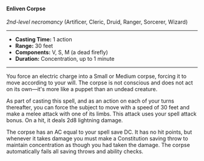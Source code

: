 #### Enliven Corpse
*2nd-level necromancy* (Artificer, Cleric, Druid, Ranger, Sorcerer, Wizard)
___
- **Casting Time:** 1 action
- **Range:** 30 feet
- **Components:** V, S, M (a dead firefly)
- **Duration:** Concentration, up to 1 minute
---
You force an electric charge into a Small or 
Medium corpse, forcing it to move according to your
will. The corpse is not conscious and does not act on
its own—it's more like a puppet than an undead 
creature.

As part of casting this spell, and as an action on 
each of your turns thereafter, you can force the 
subject to move with a speed of 30 feet and make a 
melee attack with one of its limbs. This attack uses 
your spell attack bonus. On a hit, it deals 2d8 
lightning damage.

The corpse has an AC equal to your spell save DC. 
It has no hit points, but whenever it takes damage 
you must make a Constitution saving throw to 
maintain concentration as though you had taken the
damage. The corpse automatically fails all saving 
throws and ability checks.

